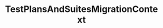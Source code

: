 ---
optionsClassName: TestPlansAndSuitesMigrationConfig
optionsClassFullName: MigrationTools._EngineV1.Configuration.Processing.TestPlansAndSuitesMigrationConfig
configurationSamples:
- name: default
  description: 
  code: >-
    {
      "$type": "TestPlansAndSuitesMigrationConfig",
      "Enabled": false,
      "PrefixProjectToNodes": false,
      "OnlyElementsWithTag": null,
      "TestPlanQueryBit": null,
      "RemoveAllLinks": false,
      "MigrationDelay": 0,
      "UseCommonNodeStructureEnricherConfig": false,
      "NodeBasePaths": null,
      "AreaMaps": null,
      "IterationMaps": null,
      "RemoveInvalidTestSuiteLinks": false,
      "FilterCompleted": false
    }
  sampleFor: MigrationTools._EngineV1.Configuration.Processing.TestPlansAndSuitesMigrationConfig
description: Rebuilds Suits and plans for Test Cases migrated using the WorkItemMigration
className: TestPlansAndSuitesMigrationContext
typeName: Processors
architecture: v1
options:
- parameterName: AreaMaps
  type: Dictionary
  description: See documentation for [NodeStructure](/docs/Reference/v1/Processors/WorkItemMigrationConfig.md)
  defaultValue: null
- parameterName: Enabled
  type: Boolean
  description: missng XML code comments
  defaultValue: missng XML code comments
- parameterName: FilterCompleted
  type: Boolean
  description: missng XML code comments
  defaultValue: missng XML code comments
- parameterName: IterationMaps
  type: Dictionary
  description: See documentation for [NodeStructure](/docs/Reference/v1/Processors/WorkItemMigrationConfig.md)
  defaultValue: null
- parameterName: MigrationDelay
  type: Int32
  description: ??Not sure what this does. Check code.
  defaultValue: 0
- parameterName: NodeBasePaths
  type: String[]
  description: See documentation for [NodeStructure](/docs/Reference/v1/Processors/WorkItemMigrationConfig.md)
  defaultValue: '[]'
- parameterName: OnlyElementsWithTag
  type: String
  description: The tag name that is present on all elements that must be migrated. If this option isn't present this processor will migrate all.
  defaultValue: '`String.Empty`'
- parameterName: PrefixProjectToNodes
  type: Boolean
  description: Prefix the nodes with the new project name.
  defaultValue: false
- parameterName: RemoveAllLinks
  type: Boolean
  description: ??Not sure what this does. Check code.
  defaultValue: false
- parameterName: RemoveInvalidTestSuiteLinks
  type: Boolean
  description: Remove Invalid Links, see https://github.com/nkdAgility/azure-devops-migration-tools/issues/178
  defaultValue: missng XML code comments
- parameterName: TestPlanQueryBit
  type: String
  description: Filtering conditions to decide whether to migrate a test plan or not. When provided, this partial query is added after `Select * From TestPlan Where` when selecting test plans. Among filtering options, `AreaPath`, `PlanName` and `PlanState` are known to work. There is unfortunately no documentation regarding the available fields.
  defaultValue: '`String.Empty`'
- parameterName: UseCommonNodeStructureEnricherConfig
  type: Boolean
  description: Indicates whether the configuration for node structure transformation should be taken from the common enricher configs. Otherwise the configuration elements below are used
  defaultValue: false
status: Beta
processingTarget: Suites & Plans

redirectFrom: []
layout: reference
toc: true
permalink: /Reference/v1/Processors/TestPlansAndSuitesMigrationContext/
title: TestPlansAndSuitesMigrationContext
categories:
- Processors
- v1
notes: >2-

  ## Additional Samples & Info


  To run a full plans and suits you should run the three processors in this order below.  `TestVariablesMigrationConfig` and `TestConfigurationsMigrationConfig` only need run once.


  ```json

  "Processors": [
      {
        "$type": "TestVariablesMigrationConfig",
        "Enabled": false
      },
      {
        "$type": "TestConfigurationsMigrationConfig",
        "Enabled": true
      },
      {
        "$type": "TestPlansAndSuitesMigrationConfig",
        "Enabled": true,
        "PrefixProjectToNodes": false,
        "OnlyElementsWithTag": null,
        "TestPlanQueryBit": null,
        "RemoveAllLinks": false,
        "MigrationDelay": 0,
        "UseCommonNodeStructureEnricherConfig": false,
        "NodeBasePaths": [],
        "AreaMaps": null,
        "IterationMaps": null,
        "RemoveInvalidTestSuiteLinks": false,
        "FilterCompleted": false
      }
  ]

  ```

  ## Known working TestPlanQueryBit filter fields names


  `AreaPath`, `PlanName` and `PlanState`


  ```json

  "TestPlanQueryBit": "PlanName = 'ABC'"

  ```
introduction: ''

---